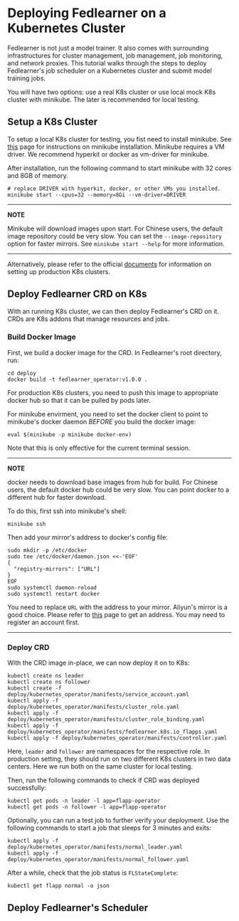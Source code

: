 # Deploying Fedlearner on a Kubernetes Cluster

Fedlearner is not just a model trainer.
It also comes with surrounding infrastructures for cluster management,
job management, job monitoring, and network proxies.
This tutorial walks through the steps to deploy Fedlearner's job scheduler on
a Kubernetes cluster and submit model training jobs.

You will have two options: use a real K8s cluster or use local mock K8s cluster
with minikube. The later is recommended for local testing.

## Setup a K8s Cluster

To setup a local K8s cluster for testing, you fist need to install minikube.
See [this](https://kubernetes.io/docs/tasks/tools/install-minikube/)
page for instructions on minikube installation.
Minikube requires a VM driver.
We recommend hyperkit or docker as vm-driver for minikube.

After installation, run the following command to start minikube with
32 cores and 8GB of memory.
```
# replace DRIVER with hyperkit, docker, or other VMs you installed.
minikube start --cpus=32 --memory=8Gi --vm-driver=DRIVER
```

---
**NOTE**

Minikube will download images upon start.
For Chinese users, the default image repository could be very slow.
You can set the `--image-repository` option for faster mirrors.
See `minikube start --help` for more information.

---

Alternatively, please refer to the official
[documents](https://kubernetes.io/docs/setup/) for
information on setting up production K8s clusters.

## Deploy Fedlearner CRD on K8s

With an running K8s cluster, we can then deploy Fedlearner's CRD on
it.
CRDs are K8s addons that manage resources and jobs.

### Build Docker Image
First, we build a docker image for the CRD. In Fedlearner's root directory, run:
```
cd deploy
docker build -t fedlearner_operator:v1.0.0 .
```

For production K8s clusters, you need to push this image to appropriate
docker hub so that it can be pulled by pods later.

For minikube envirment, you need to set the docker client to point to
minikube's docker daemon _BEFORE_ you build the docker image:
```
eval $(minikube -p minikube docker-env)
```
Note that this is only effective for the current terminal session.

---
**NOTE**

docker needs to download base images from hub for build.
For Chinese users, the default docker hub could be very slow.
You can point docker to a different hub for faster download.

To do this, first ssh into minikube's shell:
```
minikube ssh
```

Then add your mirror's address to docker's config file:
```
sudo mkdir -p /etc/docker
sudo tee /etc/docker/daemon.json <<-'EOF'
{
  "registry-mirrors": ["URL"]
}
EOF
sudo systemctl daemon-reload
sudo systemctl restart docker
```

You need to replace `URL` with the address to your mirror.
Aliyun's mirror is a good choice.
Please refer to [this](https://cr.console.aliyun.com/undefined/instances/mirrors)
page to get an address.
You may need to register an account first.

---

### Deploy CRD

With the CRD image in-place, we can now deploy it on to K8s:
```
kubectl create ns leader
kubectl create ns follower
kubectl create -f deploy/kubernetes_operator/manifests/service_account.yaml
kubectl apply -f deploy/kubernetes_operator/manifests/cluster_role.yaml
kubectl apply -f deploy/kubernetes_operator/manifests/cluster_role_binding.yaml
kubectl apply -f deploy/kubernetes_operator/manifests/fedlearner.k8s.io_flapps.yaml
kubectl apply -f deploy/kubernetes_operator/manifests/controller.yaml
```

Here, `leader` and `follower` are namespaces for the respective role.
In production setting, they should run on two different K8s clusters
in two data centers.
Here we run both on the same cluster for local testing.

Then, run the following commands to check if CRD was deployed successfully:
```
kubectl get pods -n leader -l app=flapp-operator
kubectl get pods -n follower -l app=flapp-operator
```

Optionally, you can run a test job to further verify your deployment.
Use the following commands to start a job that sleeps for 3 minutes and exits:
```
kubectl apply -f deploy/kubernetes_operator/manifests/normal_leader.yaml
kubectl apply -f deploy/kubernetes_operator/manifests/normal_follower.yaml
```

After a while, check that the job status is `FLStateComplete`:
```
kubectl get flapp normal -o json
```

## Deploy Fedlearner's Scheduler
